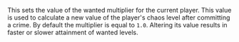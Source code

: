 This sets the value of the wanted multiplier for the current player. This value is used to calculate a new value of the player's chaos level after committing a crime. By default the multiplier is equal to `1.0`. Altering its value results in faster or slower attainment of wanted levels.
